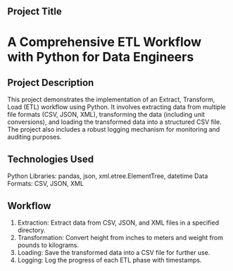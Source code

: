 ## Project Title
# A Comprehensive ETL Workflow with Python for Data Engineers

## Project Description
This project demonstrates the implementation of an Extract, Transform, Load (ETL) workflow using Python. It involves extracting data from multiple file formats (CSV, JSON, XML), transforming the data (including unit conversions), and loading the transformed data into a structured CSV file. The project also includes a robust logging mechanism for monitoring and auditing purposes.

## Technologies Used
Python
Libraries: pandas, json, xml.etree.ElementTree, datetime
Data Formats: CSV, JSON, XML

## Workflow
1. Extraction: Extract data from CSV, JSON, and XML files in a specified directory.
2. Transformation: Convert height from inches to meters and weight from pounds to kilograms.
3. Loading: Save the transformed data into a CSV file for further use.
4. Logging: Log the progress of each ETL phase with timestamps.

